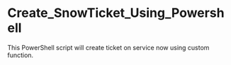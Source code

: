 # Create_SnowTicket_Using_Powershell
This PowerShell script will create ticket on service now using custom function.
